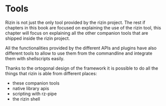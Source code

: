 # Tools

Rizin is not just the only tool provided by the rizin project. The rest if chapters in this book are focused on explaining the use of the rizin tool, this chapter will focus on explaining all the other companion tools that are shipped inside the rizin project.

All the functionalities provided by the different APIs and plugins have also different tools to allow to use them from the commandline and integrate them with shellscripts easily.

Thanks to the ortogonal design of the framework it is possible to do all the things that rizin is able from different places:

* these companion tools
* native library apis
* scripting with rz-pipe
* the rizin shell
